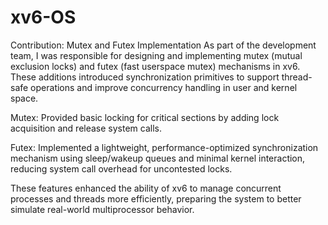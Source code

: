 # xv6-OS

Contribution: Mutex and Futex Implementation
As part of the development team, I was responsible for designing and implementing mutex (mutual exclusion locks) and futex (fast userspace mutex) mechanisms in xv6. These additions introduced synchronization primitives to support thread-safe operations and improve concurrency handling in user and kernel space.

Mutex: Provided basic locking for critical sections by adding lock acquisition and release system calls.

Futex: Implemented a lightweight, performance-optimized synchronization mechanism using sleep/wakeup queues and minimal kernel interaction, reducing system call overhead for uncontested locks.

These features enhanced the ability of xv6 to manage concurrent processes and threads more efficiently, preparing the system to better simulate real-world multiprocessor behavior.

